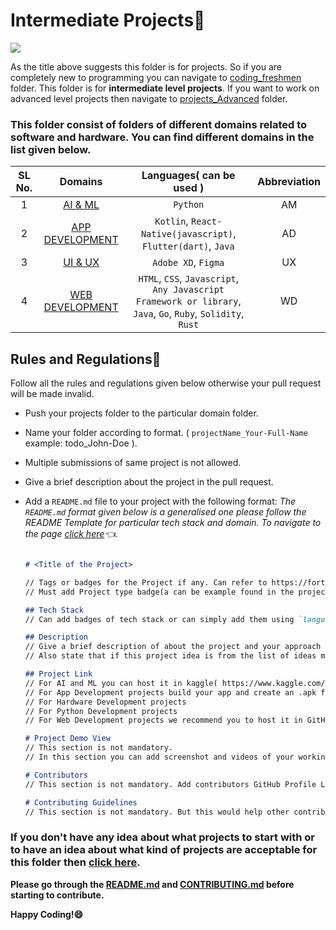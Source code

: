 
# Intermediate Projects🚀

<a href="https://github.com/Spectrum-CETB/Hacktober-Fest-2024/tree/main/projects_intermediate"><img src="https://img.shields.io/badge/Projects%20-Intermediate-blue.svg"/></a>

As the title above suggests this folder is for projects. So if you are completely new to programming you can navigate to [coding_freshmen](https://github.com/Spectrum-CETB/Hacktober-Fest-2024/tree/main/coding_freshmen) folder. This folder is for **intermediate level projects**. If you want to work on advanced level projects then navigate to [projects_Advanced](https://github.com/Spectrum-CETB/Hacktober-Fest-2024/tree/main/projects_advanced) folder.

### **This folder consist of folders of different domains related to software and hardware. You can find different domains in the list given below.**

| SL No.| Domains | Languages( can be used ) | Abbreviation |
| :---------------: | :---------------: | :---------------: | :---------------: |
| 1 | [AI & ML](https://github.com/Spectrum-CETB/Hacktober-Fest-2024/tree/main/projects_intermediate/AI_ML) | `Python` | AM |
| 2 | [APP DEVELOPMENT](https://github.com/Spectrum-CETB/Hacktober-Fest-2024/tree/main/projects_intermediate/APP_DEVELOPMENT) | `Kotlin`, `React-Native(javascript)`, `Flutter(dart)`, `Java` | AD |
| 3 | [UI & UX](https://github.com/Spectrum-CETB/Hacktober-Fest-2024/tree/main/projects_intermediate/UI_UX) | `Adobe XD`, `Figma` | UX |
| 4 | [WEB DEVELOPMENT](https://github.com/Spectrum-CETB/Hacktober-Fest-2024/tree/main/projects_intermediate/WEB_DEVELOPEMENT) | `HTML`, `CSS`, `Javascript`, `Any Javascript Framework or library`, `Java`, `Go`, `Ruby`, `Solidity`, `Rust` | WD |

## Rules and Regulations📃

Follow all the rules and regulations given below otherwise your pull request will be made invalid.

*  Push your projects folder to the particular domain folder.
*  Name your folder according to format. ( `projectName_Your-Full-Name` example: todo_John-Doe ).
*  Multiple submissions of same project is not allowed.
*  Give a brief description about the project in the pull request.
*  Add a `README.md` file to your project with the following format:
   *The `README.md` format given below is a generalised one please follow the README Template for particular tech stack and domain. To navigate to the page [click here](https://github.com/Spectrum-CETB/HacktoberFest-2023/issues?q=is%3Aissue+is%3Aopen+label%3A%22readme+template%22)👈.*
   
   ```markdown

   # <Title of the Project>

   // Tags or badges for the Project if any. Can refer to https://forthebadge.com/ for creating a badge.
   // Must add Project type badge(a can be example found in the projects folder README.md file).

   ## Tech Stack
   // Can add badges of tech stack or can simply add them using `language`

   ## Description
   // Give a brief description of about the project and your approach in this section.
   // Also state that if this project idea is from the list of ideas mentioned in the domainProjects.md file.

   ## Project Link
   // For AI and ML you can host it in kaggle( https://www.kaggle.com/ ) and provide the link in this section.
   // For App Development projects build your app and create an .apk file of your application and upload it to a folder in google drive. Folder name must follow the naming format. Provide the link of folder in this section.
   // For Hardware Development projects
   // For Python Development projects
   // For Web Development projects we recommend you to host it in GitHub Pages. But if you are host it in other platforms(like hostinger, netlify, etc) then provide the link in this section.

   # Project Demo View
   // This section is not mandatory.
   // In this section you can add screenshot and videos of your working project.

   # Contributors
   // This section is not mandatory. Add contributors GitHub Profile Link with their full names if this is a group project.

   # Contributing Guidelines
   // This section is not mandatory. But this would help other contributors to make contributing to your project. Different tech stack might different contributing guidelines


   ```

### **If you don't have any idea about what projects to start with or to have an idea about what kind of projects are acceptable for this folder then [click here](https://github.com/Spectrum-CETB/HacktoberFest-2023/blob/main/projects_Intermediate/Project_Domain.md).**

**Please go through the [README.md](https://github.com/Spectrum-CETB/Hacktober-Fest-2024/blob/main/README.md) and [CONTRIBUTING.md](https://github.com/Spectrum-CETB/Hacktober-Fest-2024/blob/main/CONTRIBUTING.md) before starting to contribute.**

**Happy Coding!😄**
